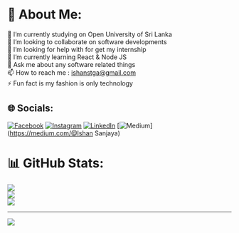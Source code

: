 # 💫 About Me:
🔭 I’m currently studying on Open University of Sri Lanka<br>👯 I’m looking to collaborate on software developments<br>🤝 I’m looking for help with for get my internship<br>🌱 I’m currently learning React & Node JS<br>💬 Ask me about any software related things<br>📫 How to reach me : ishanstga@gmail.com<br>⚡ Fun fact is my fashion is only technology 


## 🌐 Socials:
[![Facebook](https://img.shields.io/badge/Facebook-%231877F2.svg?logo=Facebook&logoColor=white)](https://web.facebook.com/ishan.san.90/) [![Instagram](https://img.shields.io/badge/Instagram-%23E4405F.svg?logo=Instagram&logoColor=white)]([https://instagram.com/ishan_t.g.a](https://www.instagram.com/ishan_t.g.a/?fbclid=IwY2xjawFDZiBleHRuA2FlbQIxMAABHXTue_9UhuDhfcH-qIxD7j66SX_p4YM5d6sQf7lq1IUsW2Ml_fiDmUMK_Q_aem_ncgPwqbtOwRGLIgQVwBvtA)) [![LinkedIn](https://img.shields.io/badge/LinkedIn-%230077B5.svg?logo=linkedin&logoColor=white)](https://www.linkedin.com/in/ishan-sanjaya-bb15652a3) [![Medium](https://img.shields.io/badge/Medium-12100E?logo=medium&logoColor=white)](https://medium.com/@Ishan Sanjaya) 

# 📊 GitHub Stats:
![](https://github-readme-stats.vercel.app/api?username=ishanstga&theme=dark&hide_border=false&include_all_commits=false&count_private=false)<br/>
![](https://github-readme-streak-stats.herokuapp.com/?user=ishanstga&theme=dark&hide_border=false)<br/>
![](https://github-readme-stats.vercel.app/api/top-langs/?username=ishanstga&theme=dark&hide_border=false&include_all_commits=false&count_private=false&layout=compact)

---
[![](https://visitcount.itsvg.in/api?id=ishanstga&icon=0&color=0)](https://visitcount.itsvg.in)

<!-- Proudly created with GPRM ( https://gprm.itsvg.in ) -->
